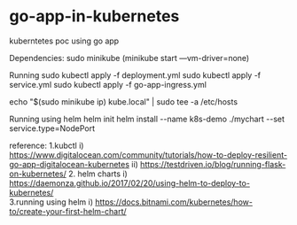 # go-app-in-kubernetes
kuberntetes poc using go app

Dependencies:
sudo minikube (minikube start —vm-driver=none)


Running
sudo kubectl apply -f deployment.yml 
sudo kubectl apply -f service.yml
sudo kubectl apply -f go-app-ingress.yml

echo "$(sudo minikube ip) kube.local" | sudo tee -a /etc/hosts

Running using helm
helm init
helm install --name k8s-demo ./mychart --set service.type=NodePort

reference:
    1.kubctl
        i) https://www.digitalocean.com/community/tutorials/how-to-deploy-resilient-go-app-digitalocean-kubernetes
        ii) https://testdriven.io/blog/running-flask-on-kubernetes/
    2. helm charts
        i) https://daemonza.github.io/2017/02/20/using-helm-to-deploy-to-kubernetes/    
    3.running using helm
        i) https://docs.bitnami.com/kubernetes/how-to/create-your-first-helm-chart/